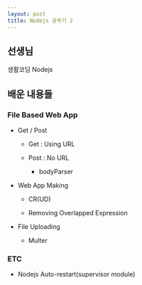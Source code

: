 ```yaml
---
layout: post
title: Nodejs 공부기 2
---
```


## 선생님

생활코딩 Nodejs

## 배운 내용들

### File Based Web App
- Get / Post
  - Get : Using URL
  
  - Post : No URL
    - bodyParser

- Web App Making
  - CR(UD)
  
  - Removing Overlapped Expression
  
- File Uploading
  - Multer
  
### ETC
- Nodejs Auto-restart(supervisor module)
